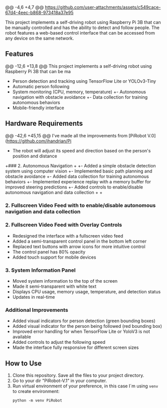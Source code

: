 @@ -4,6 +4,7 @@ https://github.com/user-attachments/assets/c549cace-67d4-4eec-b868-973418a37e95
 
 This project implements a self-driving robot using Raspberry Pi 3B that can be manually controlled and has the ability to detect and follow people. The robot features a web-based control interface that can be accessed from any device on the same network.
 
 ## Features
 
@@ -12,6 +13,8 @@ This project implements a self-driving robot using Raspberry Pi 3B that can be ma
 - Person detection and tracking using TensorFlow Lite or YOLOv3-Tiny
 - Automatic person following
 - System monitoring (CPU, memory, temperature)
+- Autonomous navigation with obstacle avoidance
+- Data collection for training autonomous behaviors
 - Mobile-friendly interface
 
 ## Hardware Requirements
@@ -42,6 +45,15 @@ I've made all the improvements from [PiRobot V.0](https://github.com/ihandrian/Pi
 - The robot will adjust its speed and direction based on the person's position and distance
 
 
+### 2. Autonomous Navigation
+
+- Added a simple obstacle detection system using computer vision
+- Implemented basic path planning and obstacle avoidance
+- Added data collection for training autonomous behaviors
+- Implemented experience replay with a memory buffer for improved steering predictions
+- Added controls to enable/disable autonomous navigation and data collection
+
+
 ### 2. Fullscreen Video Feed with to enable/disable autonomous navigation and data collection


### 2. Fullscreen Video Feed with Overlay Controls

- Redesigned the interface with a fullscreen video feed
- Added a semi-transparent control panel in the bottom left corner
- Replaced text buttons with arrow icons for more intuitive control
- The control panel has 80% opacity
- Added touch support for mobile devices


### 3. System Information Panel

- Moved system information to the top of the screen
- Made it semi-transparent with white text
- Displays CPU usage, memory usage, temperature, and detection status
- Updates in real-time


### Additional Improvements

- Added visual indicators for person detection (green bounding boxes)
- Added visual indicator for the person being followed (red bounding box)
- Improved error handling for when TensorFlow Lite or YoloV3 is not available
- Added controls to adjust the following speed
- Made the interface fully responsive for different screen sizes


## How to Use
1. Clone this repository. Save all the files to your project directory.
2. Go to your dir "PiRobot-V.1" in your computer.
3. Run virtual environment of your preference, in this case I´m using `venv` to create environment:
    ```plaintext
    python -m venv PiRobot

